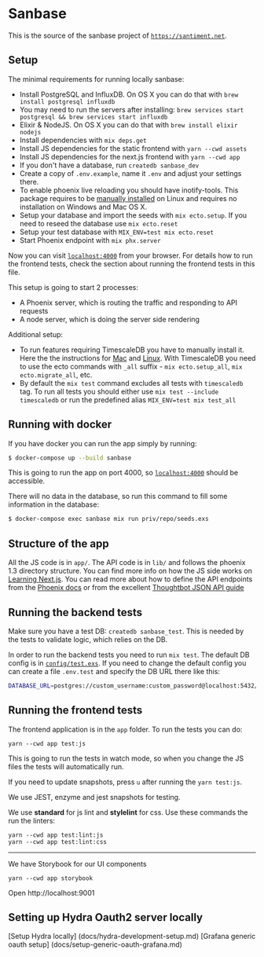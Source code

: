 # Sanbase

This is the source of the sanbase project of [`https://santiment.net`](https://santiment.net).

## Setup

  The minimal requirements for running locally sanbase:

  * Install PostgreSQL and InfluxDB. On OS X you can do that with `brew install postgresql influxdb`
  * You may need to run the servers after installing: `brew services start postgresql && brew services start influxdb`
  * Elixir & NodeJS. On OS X you can do that with `brew install elixir nodejs`
  * Install dependencies with `mix deps.get`
  * Install JS dependencies for the static frontend with `yarn --cwd assets`
  * Install JS dependencies for the next.js frontend with `yarn --cwd app`
  * If you don't have a database, run `createdb sanbase_dev`
  * Create a copy of `.env.example`, name it `.env` and adjust your settings there.
  * To enable phoenix live reloading you should have inotify-tools. This package requires to be [manually installed](https://github.com/rvoicilas/inotify-tools/wiki) on Linux and requires no installation on Windows and Mac OS X.
  * Setup your database and import the seeds with `mix ecto.setup`. If you need to reseed the database use `mix ecto.reset`
  * Setup your test database with `MIX_ENV=test mix ecto.reset`
  * Start Phoenix endpoint with `mix phx.server`

Now you can visit [`localhost:4000`](http://localhost:4000) from your browser. For details how to run the frontend tests, check the section about running the frontend tests in this file.

This setup is going to start 2 processes:
  * A Phoenix server, which is routing the traffic and responding to API requests
  * A node server, which is doing the server side rendering

  Additional setup:

  * To run features requiring TimescaleDB you have to manually install it.
   Here the the instructions for [Mac](http://docs.timescale.com/v0.10/getting-started/installation/mac/installation-homebrew) and [Linux](http://docs.timescale.com/v0.10/getting-started/installation/linux/installation-apt-ubuntu). With TimescaleDB you need to use the ecto commands with `_all` suffix - `mix ecto.setup_all`, `mix ecto.migrate_all`, etc.
  * By default the `mix test` command excludes all tests with `timescaledb` tag. To run all tests you should either use `mix test --include timescaledb` or run the predefined alias `MIX_ENV=test mix test_all`

## Running with docker

If you have docker you can run the app simply by running:

```bash
$ docker-compose up --build sanbase
```

This is going to run the app on port 4000, so [`localhost:4000`](http://localhost:4000) should be accessible.

There will no data in the database, so run this command to fill some information in the database:

```bash
$ docker-compose exec sanbase mix run priv/repo/seeds.exs
```

## Structure of the app

All the JS code is in `app/`. The API code is in `lib/` and follows the phoenix 1.3
directory structure. You can find more info on how the JS side works on [Learning Next.js](https://learnnextjs.com). You can read more about how to define the API
endpoints from the [Phoenix docs](https://hexdocs.pm/phoenix/overview.html) or from the excellent [Thoughtbot JSON API guide](https://robots.thoughtbot.com/building-a-phoenix-json-api)

## Running the backend tests

Make sure you have a test DB: `createdb sanbase_test`. This is needed by the tests to validate logic, which relies on the DB.

In order to run the backend tests you need to run `mix test`. The default DB config is in [`config/test.exs`](config/test.exs). If you need to change the default config you can create a file `.env.test` and specify the DB URL there like this:


```bash
DATABASE_URL=postgres://custom_username:custom_password@localhost:5432/sanbase_test
```

## Running the frontend tests

The frontend application is in the `app` folder. To run the tests you can do:

```
yarn --cwd app test:js
```

This is going to run the tests in watch mode, so when you change the JS files the tests will automatically run.

If you need to update snapshots, press `u` after running the `yarn test:js`.

We use JEST, enzyme and jest snapshots for testing.

We use **standard** for js lint and **stylelint** for css. Use these commands the run the linters:

```
yarn --cwd app test:lint:js
yarn --cwd app test:lint:css
```

----

We have Storybook for our UI components

```
yarn --cwd app storybook
```

Open http://localhost:9001

## Setting up Hydra Oauth2 server locally
[Setup Hydra locally] (docs/hydra-development-setup.md)
[Grafana generic oauth setup] (docs/setup-generic-oauth-grafana.md)
